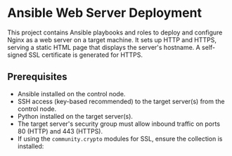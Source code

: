 # Ansible Web Server Deployment

This project contains Ansible playbooks and roles to deploy and configure Nginx as a web server on a target machine. It sets up HTTP and HTTPS, serving a static HTML page that displays the server's hostname. A self-signed SSL certificate is generated for HTTPS.

## Prerequisites

*   Ansible installed on the control node.
*   SSH access (key-based recommended) to the target server(s) from the control node.
*   Python installed on the target server(s).
*   The target server's security group must allow inbound traffic on ports 80 (HTTP) and 443 (HTTPS).
*   If using the `community.crypto` modules for SSL, ensure the collection is installed: